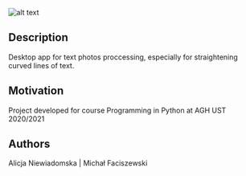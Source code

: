 ![alt text](https://github.com/faci2000/RePrinTex/blob/main/resources/icons/Logo1.png?raw=true)

## Description
Desktop app for text photos proccessing, especially for straightening curved lines of text.

## Motivation
Project developed for course Programming in Python at AGH UST 2020/2021

## Authors 
Alicja Niewiadomska | Michał Faciszewski

